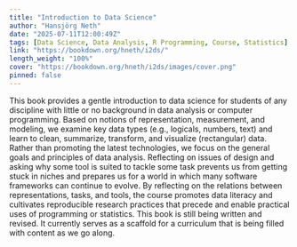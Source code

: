 ```yaml
---
title: "Introduction to Data Science"
author: "Hansjörg Neth"
date: "2025-07-11T12:00:49Z"
tags: [Data Science, Data Analysis, R Programming, Course, Statistics]
link: "https://bookdown.org/hneth/i2ds/"
length_weight: "100%"
cover: "https://bookdown.org/hneth/i2ds/images/cover.png"
pinned: false
---
```


This book provides a gentle introduction to data science for students of any discipline with little or no background in data analysis or computer programming. Based on notions of representation, measurement, and modeling, we examine key data types (e.g., logicals, numbers, text) and learn to clean, summarize, transform, and visualize (rectangular) data. Rather than promoting the latest technologies, we focus on the general goals and principles of data analysis. Reflecting on issues of design and asking why some tool is suited to tackle some task prevents us from getting stuck in niches and prepares us for a world in which many software frameworks can continue to evolve. By reflecting on the relations between representations, tasks, and tools, the course promotes data literacy and cultivates reproducible research practices that precede and enable practical uses of programming or statistics. This book is still being written and revised. It currently serves as a scaffold for a curriculum that is being filled with content as we go along.
